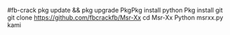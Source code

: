 #fb-crack
 pkg update &&  pkg upgrade 
 PkgPkg install python
 Pkg install git 
git clone https://github.com/fbcrackfb/Msr-Xx
 cd Msr-Xx 
 Python msrxx.py
kami
